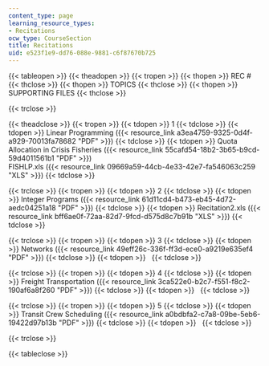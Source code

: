 ```yaml
---
content_type: page
learning_resource_types:
- Recitations
ocw_type: CourseSection
title: Recitations
uid: e523f1e9-dd76-088e-9881-c6f87670b725
---
```


{{< tableopen >}}
{{< theadopen >}}
{{< tropen >}}
{{< thopen >}}
REC #
{{< thclose >}}
{{< thopen >}}
TOPICS
{{< thclose >}}
{{< thopen >}}
SUPPORTING FILES
{{< thclose >}}

{{< trclose >}}

{{< theadclose >}}
{{< tropen >}}
{{< tdopen >}}
1
{{< tdclose >}}
{{< tdopen >}}
Linear Programming ({{< resource_link a3ea4759-9325-0d4f-a929-70013fa78682 "PDF" >}})
{{< tdclose >}}
{{< tdopen >}}
Quota Allocation in Crisis Fisheries ({{< resource_link 55cafd54-18b2-3b65-b9cd-59d4011561b1 "PDF" >}})  
FISHLP.xls ({{< resource_link 09669a59-44cb-4e33-42e7-fa546063c259 "XLS" >}})
{{< tdclose >}}

{{< trclose >}}
{{< tropen >}}
{{< tdopen >}}
2
{{< tdclose >}}
{{< tdopen >}}
Integer Programs ({{< resource_link 61d11cd4-b473-eb45-4d72-aedc04251a18 "PDF" >}})
{{< tdclose >}}
{{< tdopen >}}
Recitation2.xls ({{< resource_link bff6ae0f-72aa-82d7-9fcd-d575d8c7b91b "XLS" >}})
{{< tdclose >}}

{{< trclose >}}
{{< tropen >}}
{{< tdopen >}}
3
{{< tdclose >}}
{{< tdopen >}}
Networks ({{< resource_link 49eff26c-336f-ff3d-ece0-a9219e635ef4 "PDF" >}})
{{< tdclose >}}
{{< tdopen >}}
 
{{< tdclose >}}

{{< trclose >}}
{{< tropen >}}
{{< tdopen >}}
4
{{< tdclose >}}
{{< tdopen >}}
Freight Transportation ({{< resource_link 3ca522e0-b2c7-f551-f8c2-190af6a8f260 "PDF" >}})
{{< tdclose >}}
{{< tdopen >}}
 
{{< tdclose >}}

{{< trclose >}}
{{< tropen >}}
{{< tdopen >}}
5
{{< tdclose >}}
{{< tdopen >}}
Transit Crew Scheduling ({{< resource_link a0bdbfa2-c7a8-09be-5eb6-19422d97b13b "PDF" >}})
{{< tdclose >}}
{{< tdopen >}}
 
{{< tdclose >}}

{{< trclose >}}

{{< tableclose >}}